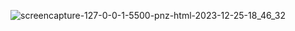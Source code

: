 ![screencapture-127-0-0-1-5500-pnz-html-2023-12-25-18_46_32](https://github.com/Zaid2021info/Js-number-checker/assets/135250975/c3432f65-1757-43d6-b452-b6646ff0547f)
